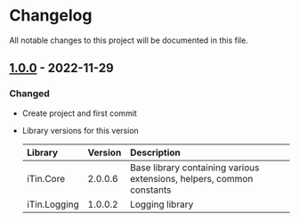 ﻿# Changelog

All notable changes to this project will be documented in this file.

## [1.0.0] - 2022-11-29

### Changed

 - Create project and first commit

 - Library versions for this version
  
	| Library | Version | Description |
	|:------|:------|:----------|
	| iTin.Core | 2.0.0.6 | Base library containing various extensions, helpers, common constants |
	| iTin.Logging | 1.0.0.2 | Logging library |


[1.0.0]: https://github.com/iAJTin/iPdfWriter.Abstractions/releases/tag/v1.0.0

